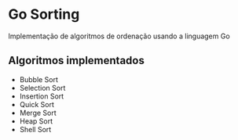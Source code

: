# Go Sorting

Implementação de algoritmos de ordenação usando a linguagem Go

## Algoritmos implementados
- Bubble Sort
- Selection Sort
- Insertion Sort
- Quick Sort
- Merge Sort
- Heap Sort
- Shell Sort

